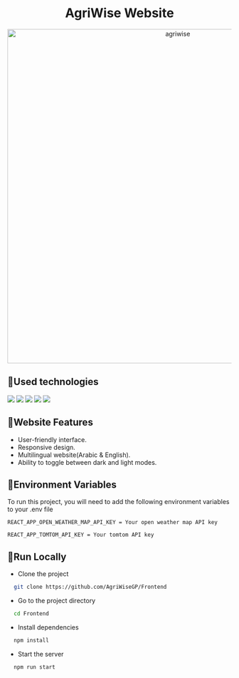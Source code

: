 <h1 align='center'>AgriWise Website</h1>

<p align="center">
  <img src="https://i.postimg.cc/GtZVsmJQ/smartmockups-lhw7i9b6-auto-x2-removebg-preview.png"  width = 750px alt="agriwise"/>
</p>

<h2>🌿Used technologies</h2>

<img src="https://img.shields.io/badge/HTML-239120?style=for-the-badge&logo=html5&logoColor=white"/>
<img src="https://img.shields.io/badge/CSS3-1572B6?style=for-the-badge&logo=css3&logoColor=white"/>
<img src="https://img.shields.io/badge/Tailwind_CSS-38B2AC?style=for-the-badge&logo=tailwind-css&logoColor=white"/> 
<img src="https://img.shields.io/badge/JavaScript-F7DF1E?style=for-the-badge&logo=JavaScript&logoColor=white"/>
<img src="https://img.shields.io/badge/React-20232A?style=for-the-badge&logo=react&logoColor=61DAFB"/>

<h2>🌿Website Features</h2>

- User-friendly interface. 
- Responsive design. 
- Multilingual website(Arabic & English). 
- Ability to toggle between dark and light modes.

<h2>🌿Environment Variables</h2>

To run this project, you will need to add the following environment variables to your .env file

`REACT_APP_OPEN_WEATHER_MAP_API_KEY = Your open weather map API key`

`REACT_APP_TOMTOM_API_KEY = Your tomtom API key`

<h2>🌿Run Locally</h2>

- Clone the project

```bash
  git clone https://github.com/AgriWiseGP/Frontend
```

- Go to the project directory

```bash
  cd Frontend
```

- Install dependencies

```bash
  npm install
```

- Start the server

```bash
  npm run start
```
